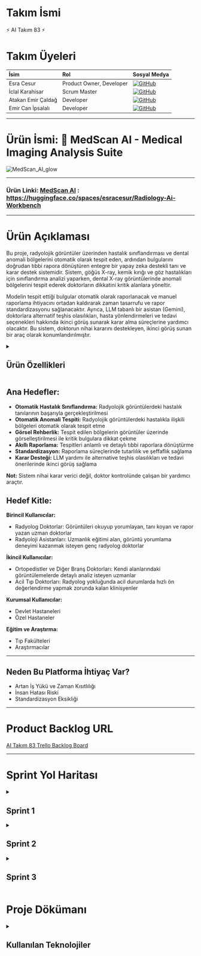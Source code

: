 # Takım İsmi
⚡ AI Takım 83 ⚡


# Takım Üyeleri


| İsim | Rol                 |  Sosyal Medya                                                                          |
| :------- | :--------------------------------------- | :--------------- |
| Esra Cesur | Product Owner, Developer     | [![GitHub](https://img.shields.io/badge/GitHub-181717?style=flat&logo=github)](https://github.com/EsraCesur4)  |
| İclal Karahisar         |   Scrum Master    |  [![GitHub](https://img.shields.io/badge/GitHub-181717?style=flat&logo=github)](https://github.com/iclal02)  |
| Atakan Emir Çaldağ    | Developer        |   [![GitHub](https://img.shields.io/badge/GitHub-181717?style=flat&logo=github)](https://github.com/atakancaldag)   |
| Emir Can İpsalalı       | Developer        | [![GitHub](https://img.shields.io/badge/GitHub-181717?style=flat&logo=github)](https://github.com/emiripsalali) |

---
# Ürün İsmi: 🩻 MedScan AI - Medical Imaging Analysis Suite

<img width="1536" height="613" alt="MedScan_AI_glow" src="https://github.com/user-attachments/assets/f656625e-a6a5-434d-9d1f-07482b1ce90b" />

---

### Ürün Linki: [MedScan AI](https://huggingface.co/spaces/esracesur/Radiology-Ai-Workbench) : https://huggingface.co/spaces/esracesur/Radiology-Ai-Workbench

---

# Ürün Açıklaması

Bu proje, radyolojik görüntüler üzerinden hastalık sınıflandırması ve dental anomali bölgelerini otomatik olarak tespit eden, ardından bulgularını doğrudan tıbbi rapora dönüştüren entegre bir yapay zeka destekli tanı ve karar destek sistemidir. Sistem, göğüs X-ray, kemik kırığı ve göz hastalıkları için sınıflandırma analizi yaparken, dental X-ray görüntülerinde anomali bölgelerini tespit ederek doktorların dikkatini kritik alanlara yöneltir.

Modelin tespit ettiği bulgular otomatik olarak raporlanacak ve manuel raporlama ihtiyacını ortadan kaldırarak zaman tasarrufu ve rapor standardizasyonu sağlanacaktır. Ayrıca, LLM tabanlı bir asistan (Gemini), doktorlara alternatif teşhis olasılıkları, hasta yönlendirmeleri ve tedavi seçenekleri hakkında ikinci görüş sunarak karar alma süreçlerine yardımcı olacaktır. Bu sistem, doktorun nihai kararını destekleyen, ikinci görüş sunan bir araç olarak konumlandırılmıştır.

<details>
  <summary><h2>Ürün Özellikleri</h2></summary>
  
# 🩻 MedScan AI - Medical Imaging Analysis Suite

## 🫁 Göğüs X-Ray Analizi

- **4-Sınıf CNN Modeli**: `Normal`, `COVID-19`, `Pneumonia`, `Tuberculosis`
- **Sınıflandırma**: Hastalık türü belirleme
- **Görüntü Filtreleri**: `Original`, `Negative`, `Green Channel`, `CLAHE`

---

## 🦴 Kemik Kırığı Tespiti

- **2-Aşamalı Sistem**:
  - Aşama 1: Binary Classification (`Fractured / Not Fractured`) 
  - Aşama 2: Multi-class Fracture Typing 
- **10 Kırık Türü**:
  - `Avulsion`, `Comminuted`, `Fracture Dislocation`, `Greenstick`, `Hairline`,  
    `Impacted`, `Longitudinal`, `Oblique`, `Pathological`, `Spiral`
- **Sınıflandırma**: Kırık varlığı ve türü belirleme

---

## 🦷 Dental X-Ray Analizi

- **YOLOv8 Object Detection**:
  - `Cavities`, `Fillings`, `Impacted_Teeth`, `Implants`
- **Bounding Box Visualization**: Anomali bölgelerinin işaretlenmesi
- **Çoklu Tespit**: Tek görüntüde birden fazla dental problemin konumsal tespiti
- **Anomali Lokalizasyonu**: Dental sorunların görüntü üzerinde gösterimi

---

## 👁️‍🗨️ Göz Fundus Analizi

- **5-Sınıf EfficientNetB3 Modeli**:
  - `ARMD`, `Cataract`, `Diabetic Retinopathy`, `Glaucoma`, `Normal`
- **Sınıflandırma**: Retinal hastalık türü belirleme

---

## 🤖 Gemini AI Entegrasyonu

- **Medical Assistant**: Analiz sonuçlarına dair etkileşimli soru-cevap
- **Contextual Analysis**: Bulguların tıbbi olarak yorumlanması
- **Treatment Recommendations**: Tedavi ve yönlendirme önerileri

---

## 🧑‍💻 Gelişmiş Kullanıcı Arayüzü

- **Otomatik Rapor Üretimi**: Tıbbi analiz sonrası otomatik metin oluşturma
- **Zoom & Pan**: `0.5x` – `3x` görsellerde yakınlaştırma ve kaydırma desteği
- **Drag & Drop Upload**: Görüntü yüklemeyi kolaylaştıran sistem
- **Responsive Design**: Mobil ve masaüstü uyumlu arayüz
- **Login**: Doktor girişi ve oturum yönetimi
- **PDF Export**: Otomatik raporların PDF formatında dışa aktarımı

  
</details>

## Ana Hedefler:

- **Otomatik Hastalık Sınıflandırma:** Radyolojik görüntülerdeki hastalık tanılarının başarıyla gerçekleştirilmesi
- **Otomatik Anomali Tespiti:** Radyolojik görüntülerdeki hastalıkla ilişkili bölgeleri otomatik olarak tespit etme
- **Görsel Rehberlik:** Tespit edilen bölgelerin görüntüler üzerinde görselleştirilmesi ile kritik bulgulara dikkat çekme 
- **Akıllı Raporlama:** Tespitleri anlamlı ve detaylı tıbbi raporlara dönüştürme
- **Standardizasyon:** Raporlama süreçlerinde tutarlılık ve şeffaflık sağlama
- **Karar Desteği:** LLM yardımı ile alternative teşhis olasılıkları ve tedavi önerilerinde ikinci görüş sağlama

**Not:** Sistem nihai karar verici değil, doktor kontrolünde çalışan bir yardımcı araçtır.

## Hedef Kitle:

**Birincil Kullanıcılar:**
- Radyolog Doktorlar: Görüntüleri okuyup yorumlayan, tanı koyan ve rapor yazan uzman doktorlar
- Radyoloji Asistanları: Uzmanlık eğitimi alan, görüntü yorumlama deneyimi kazanmak isteyen genç radyolog doktorlar

**İkincil Kullanıcılar:**
- Ortopedistler ve Diğer Branş Doktorları: Kendi alanlarındaki görüntülemelerde detaylı analiz isteyen uzmanlar
- Acil Tıp Doktorları: Radyolog yokluğunda acil durumlarda hızlı ön değerlendirme yapmak zorunda kalan klinisyenler

**Kurumsal Kullanıcılar:**
- Devlet Hastaneleri
- Özel Hastaneler

**Eğitim ve Araştırma:**
- Tıp Fakülteleri
- Araştırmacılar

---

## Neden Bu Platforma İhtiyaç Var?

- Artan İş Yükü ve Zaman Kısıtlılığı
- İnsan Hatası Riski
- Standardizasyon Eksikliği

---


# Product Backlog URL

[AI Takım 83 Trello Backlog Board](https://trello.com/b/zEVe7Gs3/radyolojik-gorseller-uzerinden-otomatik-tani-ve-raporlama-sistemi)


---
# Sprint Yol Haritası
<details>
  <summary><h2>Sprint 1</h2></summary>

## Sprint Notları
Sprint süresince yapılması planlanan görevler backlog içerisine tanımlanmıştır.  
Projenin temel yapısı oluşturulmuştur.

---

##  Sprint Puanları

- **Toplam Backlog Puanı:** 340 puan  
- **Sprint 1 Hedefi:** 100 puan

**Sprint 1 içeriği:**
- Altyapı kurulumu  
- Veri toplama  
- İlk model eğitimi  
- İlk arayüz tasarımı

---

## 🗣 Daily Scrum

Günlük scrum toplantılarımız **WhatsApp grubu üzerinden yazılı olarak** gerçekleştirilmiştir.  
Her gün ekip üyeleri tarafından:

-  Bir önceki gün yapılan işler  
-  O gün planlanan görevler  
-  Karşılaşılan engeller veya ihtiyaç duyulan destekler  

belirli bir formatla gruba aktarılmıştır.

🗂 **Günlük konuşma kayıtları:**  
📄 [daily.pdf](Documentation/daily.pdf)

---

##  Sprint Board

![Sprint Board](Documentation/trello1.png)

---

## Ürün Durumu (Ekran Görüntüleri)

![RadiologyWorkbench_Web_Arayüzü_1](https://github.com/user-attachments/assets/f7a2cd72-cbe2-4072-b9cc-6ef964cadde9)


![RadiologyWorkbench_Web_Arayüzü_2](https://github.com/user-attachments/assets/3e39d3ff-a82f-4600-b610-9cd98fa6b021)


![Binary_Classification_densenet](https://github.com/user-attachments/assets/b13ead65-89b2-44f6-be66-39e6acbbc20f)

---

##  Sprint Review

- Göğüs X-ray verileri başarıyla toplanmış ve analiz edilmiştir.
- Veriler üzerinde, hastalıklı ve sağlıklı etiketlerine göre bir ikili (binary) sınıflandırma modeli geliştirilmiştir.
- Hastalıklı olarak etiketlenmiş veriler üzerinde çok sınıflı (multi-class) sınıflandırma modeli bulunmuştur.  
- Görselleştirme ve anomali işaretleme bir sonraki sprint'e ertelendi.  
- Raporlama için Gemini entegrasyonu planlandı fakat henüz başlatılmadı. Prompt yapıları Sprint 2’ye aktarılmıştır.  
- Sistem, ileride farklı vücut bölgelerini analiz edebilecek şekilde genişletilebilir.
- Web sitesine yönelik genel bir kullanıcı arayüzü tasarımı gerçekleştirildi.

 **Sprint Review Katılımcıları:**
- Esra Cesur  
- İclal Karahisar  
- Atakan Emir Çaldağ  
- Emir Can İpsalalı

---

## Sprint Retrospective

- Toplantı zamanları belirlendi.  
- Takım içi görev dağılımları yapıldı.

</details>


<details>
  <summary><h2>Sprint 2</h2></summary>

## Sprint Notları
Sprint 2 kapsamında model geliştirme çalışmaları devam ettirilmiş, görselleştirme ve göğüs X-ray görüntülerinin sınıflandırılması yapılmıştır.  
Ayrıca, sistemin hem frontend hem de backend tarafında geliştirme çalışmaları gerçekleştirilmiştir.

---

##  Sprint Puanları

- **Toplam Backlog Puanı:** 340 puan  
- **Sprint 2 Hedefi:** 120 puan

**Sprint 2 içeriği:**
- Ana modellerin eğitimi  
- Görselleştirme çıktılarının alınması  
- LLM destekli raporlama sistemine başlangıç  
- Frontend ve backend geliştirmeleri  

---

## 🗣 Daily Scrum

Günlük scrum toplantılarımız **WhatsApp grubu üzerinden yazılı olarak** gerçekleştirilmiştir.  

🗂 **Günlük konuşma kayıtları:**  
📄 [daily2.pdf](Documentation/daily2.pdf)

---

##  Sprint Board

![Sprint Board](Documentation/trello2.png)

---

## Ürün Durumu (Ekran Görüntüleri)

![RadiologyWorkbench_Login_Arayüzü](https://github.com/user-attachments/assets/81fd4265-a102-4f0d-8c31-dff87649044d)

![RadiologyWorkbench_Web_Arayüzü_Model_No_Finding](https://github.com/user-attachments/assets/39f2d190-06b1-44bb-903d-9b0784459859
)

![RadiologyWorkbench_Web_Arayüzü_Model_Findings_Detected](https://github.com/user-attachments/assets/ac744a94-6b8b-487c-8d9e-74af5ffb37f2
)

![RadiologyWorkbench_Web_Arayüzü_Assistant_Answer](https://github.com/user-attachments/assets/07777a35-53fa-4be7-b426-5d03f7024a25
)

---

##  Sprint Review

- Göğüs X-ray verileri sınıflandırılarak analiz edilmiştir.  
- Görselleştirme çıktıları başarıyla alınmış ve yorumlanmıştır.  
- LLM entegrasyonu başlatılmıştır (rapor üretimi için prompt çalışmaları yapılmıştır).  
- Hastalıklı olarak etiketlenmiş veriler üzerinde çok sınıflı (multi-class) sınıflandırma modeli eğitilmiştir.  
- Raporlama sistemine yönelik prototipleme süreci başlatılmıştır.

**Sprint Review Katılımcıları:**
- Esra Cesur  
- İclal Karahisar  
- Atakan Emir Çaldağ  
- Emir Can İpsalalı

---

## Sprint Retrospective

- Görselleştirme çıktıları, model doğruluğuyla tutarlı şekilde başarılı sonuçlar verdi.  
- Bir sonraki sprintte sistem entegrasyonu ve demo yayınına ağırlık verilecek.

</details>


<details>
  <summary><h2>Sprint 3</h2></summary>


Sprint 3 kapsamında sistemin kapsamı genişletilerek sadece göğüs röntgeni değil, **diş** ve **kemik** gibi farklı anatomik bölgeler için de analiz yapılabilecek şekilde altyapı güncellenmiştir.  
Ayrıca, uygulamanın erişilebilirliğini artırmak amacıyla bir **canlı demo Hugging Face üzerinde** yayınlanmıştır.
Frontend'de kullanıcı deneyimini iyileştiren tasarım değişiklikleri yapılmış, raporlama çıktıları daha kullanıcı dostu hale getirilmiştir.

## 🗣 Daily Scrum

Günlük scrum toplantılarımız yine **WhatsApp grubu üzerinden yazılı olarak** gerçekleştirilmiştir.

## Ürün Durumu (Ekran Görüntüleri)

📍 **Goz Hastaliklari Siniflandirma Sonucu:**  
![Live_UI_Anatomy](Documentation/image/ocular_disease.png)

📍 **Diş Görüntüsü Sınıflandırma Sonucu:**  
![Dental_Detection](Documentation/image/dental_xray.png)

📍 **Kemik Anomali Görselleştirmesi:**  
![Bone_Detection](Documentation/image/bone_fracture.png)

📍 **Canlı Demo Hugging Face:**  
Uygulama, daha geniş kullanıcı kitlesinin test edebilmesi amacıyla Hugging Face üzerinde canlıya alınmıştır:  
🔗 [https://huggingface.co/spaces/YOUR_TEAM/YOUR_PROJECT](https://huggingface.co/spaces/esracesur/Radiology-Ai-Workbench)



## 🚀 Uygulama Kullanımı ve Yayın Ortamı

Proje, gerçek kullanıcı deneyimini iyileştirmek ve kullanımı daha pratik hale getirmek amacıyla, gerçek hayatta birebir karşılığı olmayan "kart numarası" ve "hastane ID" gibi giriş alanları sistemden kaldırılarak sadeleştirilmiştir.  
Bu sadeleştirme sayesinde kullanıcıların sistemi keşfetmesi, test etmesi ve öğrenmesi kolaylaştırılmıştır. Modelin yuklenmesi basarisiz olmasi durumunda gemini ai ile model analiz edilip, sistemi korumaya alinmistir.

Uygulama halen geliştirilmeye devam etmekte olup; eksik yönleri giderilerek işlevselliği artırılacaktır.

🔗 **Canlı Uygulama Adresi:**  
[http://34.78.167.90:8000](http://34.78.167.90:8000)

🔐 **Test Hesapları:**

| Rol    | TC Kimlik No   | Şifre      |
|--------|----------------|------------|
| Admin  | 12345678901    | admin123   |
| Doktor | 98765432109    | doctor123  |

📍 **Canlı Demo (Development)**  

 **Giris Sekmesi**
![Dental_Detection](Documentation/image/light_login.png)

 **Gogus xray goruntuleme ve raporlama**  
![Bone_Detection](Documentation/image/light_dashboard.png)

</details>

# Proje Dökümanı

<details>
  <summary><h2>Kullanılan Teknolojiler</h2></summary>

### Backend
- **Framework**: Flask `v2.3.3`
- **AI/ML Kütüphaneleri**:
  - TensorFlow `v2.13.0`
  - PyTorch `v2.0.1`
- **Görüntü İşleme**:
  - OpenCV
  - Ultralytics YOLOv8
- **LLM Entegrasyonu**: Google Gemini AI

### Frontend
- **Template Engine**: Jinja2 + modern CSS
- **JavaScript**: Vanilla JS (ES6+)
- **PDF Oluşturma**: `html2pdf.js` ile PDF çıktısı
- **Responsive Tasarım**: Mobil öncelikli (mobile-first) yaklaşım

### Yayınlama & Ortam
- **Platform**: Hugging Face Spaces (Online)
- **Konteynerleştirme**: Docker uyumlu yapı
- **Çalışma Ortamı**: Python `v3.9+`
- **Bağımlılıklar**: Optimize edilmiş `requirements.txt`
</details>
